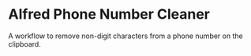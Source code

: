 # Alfred Phone Number Cleaner
A workflow to remove non-digit characters from a phone number on the clipboard.


